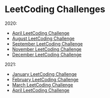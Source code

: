 # LeetCoding Challenges
2020:
- [April LeetCoding Challenge](/Challenges/2020/April-LeetCoding-Challenge.md)
- [August LeetCoding Challenge](/Challenges/2020/August-LeetCoding-Challenge.md)
- [September LeetCoding Challenge](/Challenges/2020/September-LeetCoding-Challenge.md)
- [November LeetCoding Challenge](/Challenges/2020/November-LeetCoding-Challenge.md)
- [December LeetCoding Challenge](/Challenges/2020/December-LeetCoding-Challenge.md)

2021:
- [January LeetCoding Challenge](/Challenges/2021/January-LeetCoding-Challenge.md)
- [February LeetCoding Challenge](/Challenges/2021/February-LeetCoding-Challenge.md)
- [March LeetCoding Challenge](/Challenges/2021/March-LeetCoding-Challenge.md)
- [April LeetCoding Challenge](/Challenges/2021/April-LeetCoding-Challenge.md)